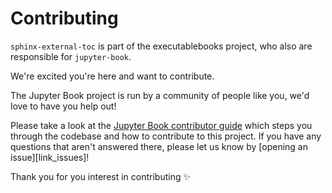 # Contributing 

`sphinx-external-toc` is part of the executablebooks project, who also are responsible for `jupyter-book`.

We're excited you're here and want to contribute.

The Jupyter Book project is run by a community of people like you, we'd love to have you
help out!

Please take a look at the [Jupyter Book contributor guide](https://jupyterbook.org/en/stable/contribute/intro.html)
which steps you through the codebase and how to contribute to this project.
If you have any questions that aren't answered there, please let us know by
[opening an issue][link_issues]!

Thank you for you interest in contributing ✨
